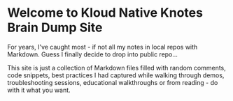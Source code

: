 # Welcome to Kloud Native Knotes Brain Dump Site

For years, I've caught most - if not all my notes in local repos with Markdown. Guess I
finally decide to drop into public repo...

This site is just a collection of Markdown files filled with random comments, 
code snippets, best practices I had captured while walking through demos, troubleshooting sessions, 
educational walkthroughs or from reading - do with it what you want.